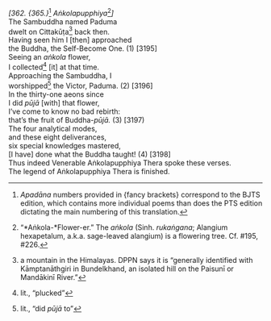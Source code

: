 *\[362. {365.}*[^1] *Aṅkolapupphiya*[^2]*\]*  
The Sambuddha named Paduma  
dwelt on Cittakūṭa[^3] back then.  
Having seen him I \[then\] approached  
the Buddha, the Self-Become One. (1) \[3195\]  
Seeing an *aṅkola* flower,  
I collected[^4] \[it\] at that time.  
Approaching the Sambuddha, I  
worshipped[^5] the Victor, Paduma. (2) \[3196\]  
In the thirty-one aeons since  
I did *pūjā* \[with\] that flower,  
I’ve come to know no bad rebirth:  
that’s the fruit of Buddha-*pūjā.* (3) \[3197)  
The four analytical modes,  
and these eight deliverances,  
six special knowledges mastered,  
\[I have\] done what the Buddha taught! (4) \[3198\]  
Thus indeed Venerable Aṅkolapupphiya Thera spoke these verses.  
The legend of Aṅkolapupphiya Thera is finished.  
[^1]: *Apadāna* numbers provided in {fancy brackets} correspond to the
    BJTS edition, which contains more individual poems than does the PTS
    edition dictating the main numbering of this translation.  
[^2]: “*Aṅkola-*Flower-er.” The *aṅkola* (Sinh. *rukaṅgana*; Alangium
    hexapetalum, a.k.a. sage-leaved alangium) is a flowering tree. Cf.
    \#195, \#226.  
[^3]: a mountain in the Himalayas. DPPN says it is “generally identified
    with Kāmptanāthgiri in Bundelkhand, an isolated hill on the Paisunī
    or Mandākinī River.”  
[^4]: lit., “plucked”  
[^5]: lit., “did *pūjā* to”
